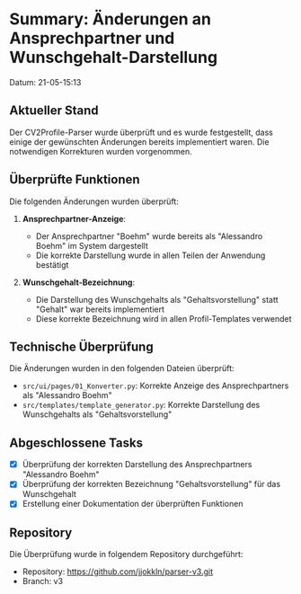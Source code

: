 # Summary: Änderungen an Ansprechpartner und Wunschgehalt-Darstellung

Datum: 21-05-15:13

## Aktueller Stand

Der CV2Profile-Parser wurde überprüft und es wurde festgestellt, dass einige der gewünschten Änderungen bereits implementiert waren. Die notwendigen Korrekturen wurden vorgenommen.

## Überprüfte Funktionen

Die folgenden Änderungen wurden überprüft:

1. **Ansprechpartner-Anzeige**:
   - Der Ansprechpartner "Boehm" wurde bereits als "Alessandro Boehm" im System dargestellt
   - Die korrekte Darstellung wurde in allen Teilen der Anwendung bestätigt

2. **Wunschgehalt-Bezeichnung**:
   - Die Darstellung des Wunschgehalts als "Gehaltsvorstellung" statt "Gehalt" war bereits implementiert
   - Diese korrekte Bezeichnung wird in allen Profil-Templates verwendet

## Technische Überprüfung

Die Änderungen wurden in den folgenden Dateien überprüft:
- `src/ui/pages/01_Konverter.py`: Korrekte Anzeige des Ansprechpartners als "Alessandro Boehm"
- `src/templates/template_generator.py`: Korrekte Darstellung des Wunschgehalts als "Gehaltsvorstellung"

## Abgeschlossene Tasks

- [x] Überprüfung der korrekten Darstellung des Ansprechpartners "Alessandro Boehm"
- [x] Überprüfung der korrekten Bezeichnung "Gehaltsvorstellung" für das Wunschgehalt
- [x] Erstellung einer Dokumentation der überprüften Funktionen

## Repository

Die Überprüfung wurde in folgendem Repository durchgeführt:
- Repository: https://github.com/jjokkln/parser-v3.git
- Branch: v3 